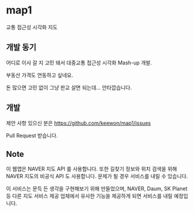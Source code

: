 map1
====

교통 접근성 시각화 지도


## 개발 동기
어디로 이사 갈 지 고민 돼서 대중교통 접근성 시각화 Mash-up 개발.

부동산 가격도 연동하고 싶네요.

돈 많으면 고민 없이 그냥 판교 살면 되는데... 안타깝습니다.

## 개발
제안 사항 있으신 분은 https://github.com/keewon/map1/issues

Pull Request 받습니다.

## Note
이 웹앱은 NAVER 지도 API 를 사용합니다.
또한 길찾기 정보와 위치 검색을 위해 NAVER 지도의 비공식 API 도 사용합니다.
문제가 될 경우 서비스를 내릴 수 있습니다.

이 서비스는 문득 든 생각을 구현해보기 위해 만들었으며,
NAVER, Daum, SK Planet 등 다른 지도 서비스 제공 업체에서
유사한 기능을 제공하게 되면 서비스를 내릴 예정입니다.
